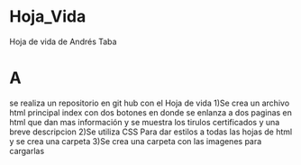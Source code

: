 # Hoja_Vida
Hoja de vida de Andrés Taba


# A
se realiza un  repositorio en git hub con el Hoja de vida
1)Se crea un archivo html principal index con dos botones en donde se enlanza a dos paginas en html  que dan mas información y se muestra  los tirulos certificados y una breve descripcion
2)Se utiliza  CSS Para  dar estilos a todas las hojas de html y se crea una carpeta
3)Se crea una carpeta con las imagenes para cargarlas